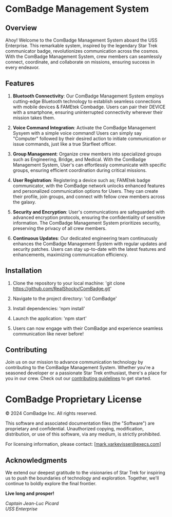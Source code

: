 # ComBadge Management System

## Overview
Ahoy! Welcome to the ComBadge Management System aboard the USS Enterprise. This remarkable system, inspired by the legendary Star Trek communicator badge, revolutionizes communication across the cosmos. With the ComBadge Management System, crew members can seamlessly connect, coordinate, and collaborate on missions, ensuring success in every endeavor.

## Features
1. **Bluetooth Connectivity**: Our ComBadge Management System employs cutting-edge Bluetooth technology to establish seamless connections with mobile devices & FAMEtek Combadge. Users can pair their DEVICE with a smartphone, ensuring uninterrupted connectivity wherever their mission takes them.

2. **Voice Command Integration**: Activate the ComBadge Management Sysyem with a simple voice command! Users can simply say "Computer" followed by their desired action to initiate communication or issue commands, just like a true Starfleet officer.

3. **Group Management**: Organize crew members into specialized groups such as Engineering, Bridge, and Medical. With the ComBadge Management System, User's can effortlessly communicate with specific groups, ensuring efficient coordination during critical missions.

4. **User Registration**: Registering a device such as; FAMEtek badge communicator, with the ComBadge network unlocks enhanced features and personalized communication options for Users. They can create their profile, join groups, and connect with fellow crew members across the galaxy.

5. **Security and Encryption**: User's communications are safeguarded with advanced encryption protocols, ensuring the confidentiality of sensitive information. The ComBadge Management System prioritizes security, preserving the privacy of all crew members.

6. **Continuous Updates**: Our dedicated engineering team continuously enhances the ComBadge Management System with regular updates and security patches. Users can stay up-to-date with the latest features and enhancements, maximizing communication efficiency.

## Installation
1. Clone the repository to your local machine:
'git clone https://github.com/RealShocky/ComBadge.git'

2. Navigate to the project directory:
'cd ComBadge'

3. Install dependencies:
'npm install'

4. Launch the application:
'npm start'

5. Users can now engage with their ComBadge and experience seamless communication like never before!

## Contributing
Join us on our mission to advance communication technology by contributing to the ComBadge Management System. Whether you're a seasoned developer or a passionate Star Trek enthusiast, there's a place for you in our crew. Check out our [contributing guidelines](CONTRIBUTING.md) to get started.

# ComBadge Proprietary License

© 2024 ComBadge Inc. All rights reserved.

This software and associated documentation files (the "Software") are proprietary and confidential.
Unauthorized copying, modification, distribution, or use of this software, via any medium, is strictly prohibited.

For licensing information, please contact: [mark.varkevisser@execs.com]

## Acknowledgments
We extend our deepest gratitude to the visionaries of Star Trek for inspiring us to push the boundaries of technology and exploration. Together, we'll continue to boldly explore the final frontier.

**Live long and prosper!**

*Captain Jean-Luc Picard  
USS Enterprise*
